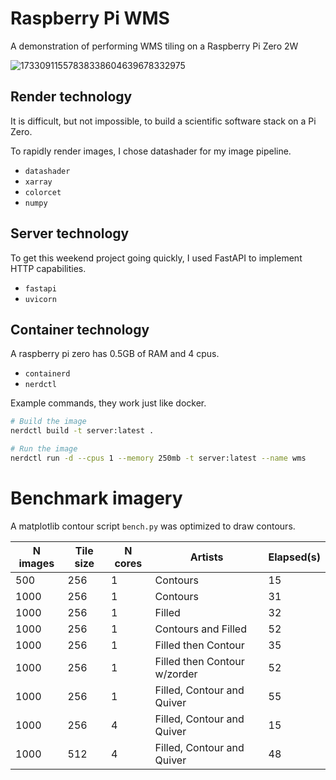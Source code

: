 # Raspberry Pi WMS

A demonstration of performing WMS tiling on a Raspberry Pi Zero 2W

![17330911557838338604639678332975](https://github.com/user-attachments/assets/2fb1ff87-ad36-4722-8f74-0d1dd8ee05da)


## Render technology

It is difficult,
but not impossible,
to build a scientific software stack on a Pi Zero.

To rapidly render images,
I chose datashader for my image pipeline.

- `datashader`
- `xarray`
- `colorcet`
- `numpy`


## Server technology

To get this weekend project going quickly,
I used FastAPI to implement HTTP capabilities.

- `fastapi`
- `uvicorn`

## Container technology

A raspberry pi zero has 0.5GB of RAM and 4 cpus.

- `containerd`
- `nerdctl`

Example commands,
they work just like docker.

```sh
# Build the image
nerdctl build -t server:latest .
```

```sh
# Run the image
nerdctl run -d --cpus 1 --memory 250mb -t server:latest --name wms
```

# Benchmark imagery

A matplotlib contour script `bench.py` was optimized to draw contours.

N images | Tile size | N cores | Artists | Elapsed(s)
-- | -- |-- | -- | --
500  | 256 | 1 | Contours | 15
1000 | 256 | 1 | Contours | 31
1000 | 256 | 1 | Filled | 32
1000 | 256 | 1 | Contours and Filled | 52
1000 | 256 | 1 | Filled then Contour | 35
1000 | 256 | 1 | Filled then Contour w/zorder | 52
1000 | 256 | 1 | Filled, Contour and Quiver | 55
1000 | 256 | 4 | Filled, Contour and Quiver | 15
1000 | 512 | 4 | Filled, Contour and Quiver | 48
